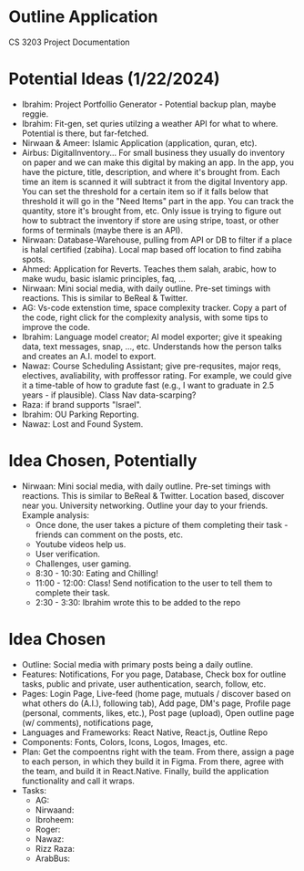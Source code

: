 # Outline Application
CS 3203 Project Documentation 

# Potential Ideas (1/22/2024)
- Ibrahim: Project Portfollio Generator - Potential backup plan, maybe reggie.
- Ibrahim: Fit-gen, set quries utilzing a weather API for what to where. Potential is there, but far-fetched.
- Nirwaan & Ameer: Islamic Application (application, quran, etc).
- Airbus: DigitalInventory... For small business they usually do inventory on paper and we can make this digital by making an app. In the app, you have the picture, title, description, and where it's brought from. Each time an item is scanned it will subtract it from the digital Inventory app. You can set the threshold for a certain item so if it falls below that threshold it will go in the "Need Items" part in the app. You can track the quantity, store it's brought from, etc. Only issue is trying to figure out how to subtract the inventory if store are using stripe, toast, or other forms of terminals (maybe there is an API). 
- Nirwaan: Database-Warehouse, pulling from API or DB to filter if a place is halal certified (zabiha). Local map based off location to find zabiha spots.
- Ahmed: Application for Reverts. Teaches them salah, arabic, how to make wudu, basic islamic principles, faq, ...
- Nirwaan: Mini social media, with daily outline. Pre-set timings with reactions. This is similar to BeReal & Twitter.
- AG: Vs-code extenstion time, space complexity tracker. Copy a part of the code, right click for the complexity analysis, with some tips to improve the code.
- Ibrahim: Language model creator; AI model exporter; give it speaking data, text messages, snap, ..., etc. Understands how the person talks and creates an A.I. model to export. 
- Nawaz: Course Scheduling Assistant; give pre-requsites, major reqs, electives, avaliability, with proffessor rating. For example, we could give it a time-table of how to gradute fast (e.g., I want to graduate in 2.5 years - if plausible). Class Nav data-scarping?
- Raza: if brand supports "Israel".
- Ibrahim: OU Parking Reporting.
- Nawaz: Lost and Found System.


# Idea Chosen, Potentially
- Nirwaan: Mini social media, with daily outline. Pre-set timings with reactions. This is similar to BeReal & Twitter. Location based, discover near you. University networking. Outline your day to your friends. Example analysis:
    -  Once done, the user takes a picture of them completing their task - friends can comment on the posts, etc.
    -  Youtube videos help us.
    -  User verification.
    -  Challenges, user gaming.
    -  8:30 - 10:30: Eating and Chilling!
    -  11:00 - 12:00: Class! Send notification to the user to tell them to complete their task.
    -  2:30 - 3:30: Ibrahim wrote this to be added to the repo


# Idea Chosen
- Outline: Social media with primary posts being a daily outline.
- Features: Notifications, For you page, Database, Check box for outline tasks, public and private, user authentication, search, follow, etc.
- Pages: Login Page, Live-feed (home page, mutuals / discover based on what others do (A.I.), following tab), Add page, DM's page, Profile page (personal, comments, likes, etc.), Post page (upload), Open outline page (w/ comments), notifications page, 
- Languages and Frameworks: React Native, React.js, Outline Repo
- Components: Fonts, Colors, Icons, Logos, Images, etc.
- Plan: Get the compoentns right with the team. From there, assign a page to each person, in which they build it in Figma. From there, agree with the team, and build it in React.Native. Finally, build the application functionality and call it wraps. 
- Tasks:
    -  AG:
    -  Nirwaand:
    -  Ibroheem:
    -  Roger:
    -  Nawaz:
    -  Rizz Raza:
    -  ArabBus: 
 
